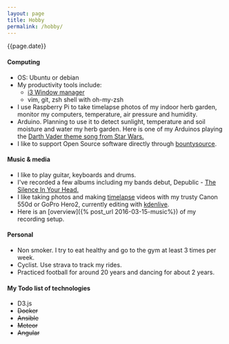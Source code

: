 ```yaml
---
layout: page
title: Hobby
permalink: /hobby/
---
```



{{page.date}}

#### Computing
* OS: Ubuntu or debian
* My productivity tools include:
  * [i3 Window manager](http://i3wm.org/)
  * vim, git, zsh shell with oh-my-zsh
* I use Raspberry Pi to take timelapse photos of my indoor herb garden, monitor my computers, temperature, air pressure and humidity. 
* Arduino. Planning to use it to detect sunlight, temperature and soil moisture and water my herb garden. Here is one of my Arduinos playing the [Darth Vader theme song from Star Wars.](https://youtu.be/rEUASjuaOWA?t=43s)
* I like to support Open Source software directly through [bountysource](https://www.bountysource.com/people/26380-viktorsmari).


#### Music & media
* I like to play guitar, keyboards and drums.
* I've recorded a few albums including my bands debut, Depublic - [The Silence In Your Head.](https://www.youtube.com/playlist?list=PLqk4VryX8RVrl27dEd91rj1gl9fCWycNf)
* I like taking photos and making [timelapse](https://www.youtube.com/playlist?list=PLaxquseA83on1yrIPwW4m-F2g13ECG3l8) videos with my trusty Canon 550d or GoPro Hero2, currently editing with [kdenlive](https://kdenlive.org/).
* Here is an [overview]({% post_url 2016-03-15-music%}) of my recording setup.


#### Personal
* Non smoker. I try to eat healthy and go to the gym at least 3 times per week.
* Cyclist. Use strava to track my rides.
* Practiced football for around 20 years and dancing for about 2 years.


#### My Todo list of technologies
* D3.js
* ~~Docker~~
* ~~Ansible~~
* ~~Meteor~~
* ~~Angular~~
